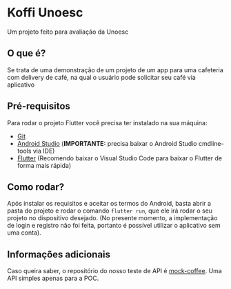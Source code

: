 # Koffi Unoesc

Um projeto feito para avaliação da Unoesc

## O que é?

Se trata de uma demonstração de um projeto de um app para uma cafeteria com delivery de café, na qual o usuário pode solicitar seu café via aplicativo

## Pré-requisitos

Para rodar o projeto Flutter você precisa ter instalado na sua máquina:

- [Git](https://git-scm.com/downloads)
- [Android Studio](https://developer.android.com/studio?hl=pt-br) (**IMPORTANTE:** precisa baixar o Android Studio cmdline-tools via IDE)
- [Flutter](https://docs.flutter.dev/get-started/install?_gl=1*d0vle6*_gcl_aw*R0NMLjE3Mjc4NTkxNzUuQ2owS0NRanczdk8zQmhDcUFSSXNBRVdibGNCa0NjZUlFMU01LWlyZTNuYmFOZHZDMUQzYm5XdVdXY1lHaWJDZnZ1bHJYdnhqN282YndrOGFBdjVrRUFMd193Y0I.*_gcl_dc*R0NMLjE3Mjc4NTkxNzUuQ2owS0NRanczdk8zQmhDcUFSSXNBRVdibGNCa0NjZUlFMU01LWlyZTNuYmFOZHZDMUQzYm5XdVdXY1lHaWJDZnZ1bHJYdnhqN282YndrOGFBdjVrRUFMd193Y0I.*_ga*MTIyNjI3Njc4LjE3MjU2Mzg2NzE.*_ga_04YGWK0175*MTcyODI0MTA0NC4xNS4wLjE3MjgyNDEwNDQuMC4wLjA.) (Recomendo baixar o Visual Studio Code para baixar o Flutter de forma mais rápida)

## Como rodar?

Após instalar os requisitos e aceitar os termos do Android, basta abrir a pasta do projeto e rodar o comando `flutter run`, que ele irá rodar o seu projeto no dispositivo desejado. (No presente momento, a implementação de login e registro não foi feita, portanto é possível utilizar o aplicativo sem uma conta).

## Informações adicionais

Caso queira saber, o repositório do nosso teste de API é [mock-coffee](https://github.com/jian-19/koffi-unoesc). Uma API simples apenas para a POC.
